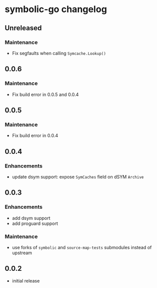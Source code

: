 # symbolic-go changelog

## Unreleased
### Maintenance
- Fix segfaults when calling `Symcache.Lookup()`

## 0.0.6
### Maintenance
- Fix build error in 0.0.5 and 0.0.4

## 0.0.5
### Maintenance
- Fix build error in 0.0.4

## 0.0.4
### Enhancements
- update dsym support: expose `SymCaches` field on dSYM `Archive`

## 0.0.3
### Enhancements
- add dsym support
- add proguard support

### Maintenance
- use forks of `symbolic` and `source-map-tests` submodules instead of upstream

## 0.0.2
- initial release
